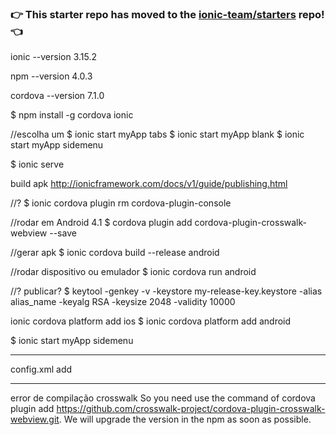 ### :point_right: This starter repo has moved to the [ionic-team/starters](https://github.com/ionic-team/starters/tree/master/ionic-angular/official/sidemenu) repo! :point_left:

ionic --version
3.15.2

npm --version
4.0.3

cordova --version
7.1.0



$ npm install -g cordova ionic

//escolha um
$ ionic start myApp tabs
$ ionic start myApp blank
$ ionic start myApp sidemenu

$ ionic serve

build apk http://ionicframework.com/docs/v1/guide/publishing.html

//?
$ ionic cordova plugin rm cordova-plugin-console

//rodar em Android 4.1
$ cordova plugin add cordova-plugin-crosswalk-webview --save

//gerar apk
$ ionic cordova build --release android

//rodar dispositivo ou emulador
$ ionic cordova run android

//? publicar?
$ keytool -genkey -v -keystore my-release-key.keystore -alias alias_name -keyalg RSA -keysize 2048 -validity 10000

ionic cordova platform add ios
$ ionic cordova platform add android

$ ionic start myApp sidemenu


*****
config.xml
add <preference name="loadUrlTimeoutValue" value="700000" />
*****
error de compilação crosswalk
So you need use the command of cordova plugin add https://github.com/crosswalk-project/cordova-plugin-crosswalk-webview.git.
We will upgrade the version in the npm as soon as possible.



